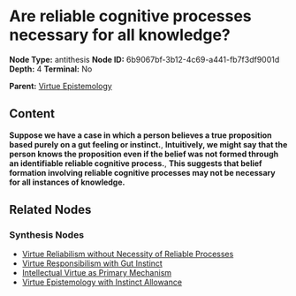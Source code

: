 # Are reliable cognitive processes necessary for all knowledge?

**Node Type:** antithesis
**Node ID:** 6b9067bf-3b12-4c69-a441-fb7f3df9001d
**Depth:** 4
**Terminal:** No

**Parent:** [Virtue Epistemology](virtue-epistemology-synthesis-8d609c74-8830-44ab-aa42-64bd567c8379.md)

## Content

**Suppose we have a case in which a person believes a true proposition based purely on a gut feeling or instinct.**, **Intuitively, we might say that the person knows the proposition even if the belief was not formed through an identifiable reliable cognitive process.**, **This suggests that belief formation involving reliable cognitive processes may not be necessary for all instances of knowledge.**

## Related Nodes

### Synthesis Nodes

- [Virtue Reliabilism without Necessity of Reliable Processes](virtue-reliabilism-without-necessity-of-reliable-processes-synthesis-d71e5920-c4d8-459d-b66d-35ddf24599af.md)
- [Virtue Responsibilism with Gut Instinct](virtue-responsibilism-with-gut-instinct-synthesis-c062fe5f-99d8-483e-a11f-3efd89058832.md)
- [Intellectual Virtue as Primary Mechanism](intellectual-virtue-as-primary-mechanism-synthesis-1028afd6-f804-4237-918f-00eb921d4657.md)
- [Virtue Epistemology with Instinct Allowance](virtue-epistemology-with-instinct-allowance-synthesis-a624745b-e547-4524-b009-187d090dc97b.md)
